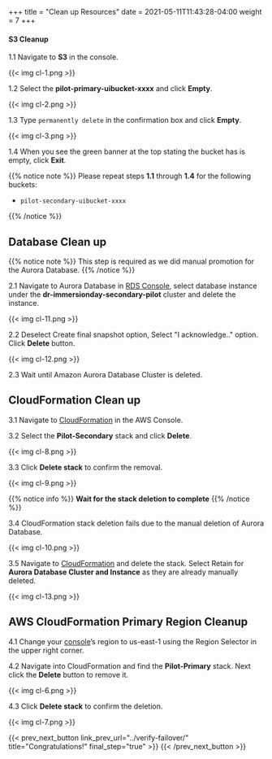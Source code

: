 +++
title = "Clean up Resources"
date =  2021-05-11T11:43:28-04:00
weight = 7
+++

#### S3 Cleanup

1.1 Navigate to **S3** in the console.

{{< img cl-1.png >}}

1.2 Select the **pilot-primary-uibucket-xxxx** and click **Empty**.

{{< img cl-2.png >}}

1.3 Type `permanently delete` in the confirmation box and click **Empty**.

{{< img cl-3.png >}}

1.4 When you see the green banner at the top stating the bucket has is empty, click **Exit**.

{{% notice note %}}
Please repeat steps **1.1** through **1.4** for the following buckets:

- `pilot-secondary-uibucket-xxxx`

{{% /notice %}}

## Database Clean up
{{% notice note %}}
This step is required as we did manual promotion for the Aurora Database.
{{% /notice %}}

2.1 Navigate to Aurora Database in [RDS Console](https://us-west-1.console.aws.amazon.com/rds/home?region=us-west-1), select database instance under the **dr-immersionday-secondary-pilot** cluster and delete the instance.

{{< img cl-11.png >}}

2.2 Deselect Create final snapshot option, Select "I acknowledge.." option. Click **Delete** button.

{{< img cl-12.png >}}

2.3 Wait until Amazon Aurora Database Cluster is deleted.

## CloudFormation Clean up

3.1 Navigate to [CloudFormation](https://us-west-1.console.aws.amazon.com/console) in the AWS Console.

3.2 Select the **Pilot-Secondary** stack and click **Delete**.

{{< img cl-8.png >}}

3.3 Click **Delete stack** to confirm the removal.

{{< img cl-9.png >}}

{{% notice info %}}
**Wait for the stack deletion to complete**
{{% /notice %}}

3.4 CloudFormation stack deletion fails due to the manual deletion of Aurora Database.

{{< img cl-10.png >}}

3.5 Navigate to [CloudFormation](https://us-west-1.console.aws.amazon.com/cloudformation/home?region=us-west-1#/) and delete the stack.  Select Retain for **Aurora Database Cluster and Instance** as they are already manually deleted.


{{< img cl-13.png >}}

## AWS CloudFormation Primary Region Cleanup

4.1 Change your [console](https://us-east-1.console.aws.amazon.com/console)’s region to us-east-1 using the Region Selector in the upper right corner.

4.2 Navigate into CloudFormation and find the **Pilot-Primary** stack.  Next click the **Delete** button to remove it.

{{< img cl-6.png >}}

4.3 Click **Delete stack** to confirm the deletion.

{{< img cl-7.png >}}

{{< prev_next_button link_prev_url="../verify-failover/" title="Congratulations!" final_step="true" >}}
{{< /prev_next_button >}}
